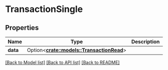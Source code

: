 # TransactionSingle

## Properties

Name | Type | Description | Notes
------------ | ------------- | ------------- | -------------
**data** | Option<[**crate::models::TransactionRead**](TransactionRead.md)> |  | [optional]

[[Back to Model list]](../README.md#documentation-for-models) [[Back to API list]](../README.md#documentation-for-api-endpoints) [[Back to README]](../README.md)


